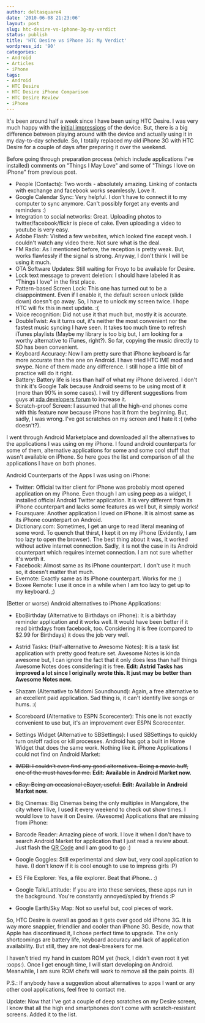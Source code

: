 ```yaml
---
author: deltasquare4
date: '2010-06-08 21:23:06'
layout: post
slug: htc-desire-vs-iphone-3g-my-verdict
status: publish
title: 'HTC Desire vs iPhone 3G: My Verdict'
wordpress_id: '90'
categories:
- Android
- Articles
- iPhone
tags:
- Android
- HTC Desire
- HTC Desire iPhone Comparison
- HTC Desire Review
- iPhone
---
```


It's been around half a week since I have been using HTC Desire. I was very much happy with the [initial impressions](http://www.rakshitmenpara.com/blog/2010/06/05/expectations-and-initial-impressions-of-htc-desire/) of the device. But, there is a big difference between playing around with the device and actually using it in my day-to-day schedule. So, I totally replaced my old iPhone 3G with HTC Desire for a couple of days after preparing it over the weekend.

Before going through preparation process (which include applications I've installed) comments on "Things I May Love" and some of "Things I love on iPhone" from previous post.

  * People (Contacts): Two words - absolutely amazing. Linking of contacts with exchange and facebook works seamlessly. Love it.
  * Google Calendar Sync: Very helpful. I don't have to connect it to my computer to sync anymore. Can't possibly forget any events and reminders :)
  * Integration to social networks: Great. Uploading photos to twitter/facebook/flickr is piece of cake. Even uploading a video to youtube is very easy.
  * Adobe Flash: Visited a few websites, which looked fine except veoh. I couldn't watch any video there. Not sure what is the deal.
  * FM Radio: As I mentioned before, the reception is pretty weak. But, works flawlessly if the signal is strong. Anyway, I don't think I will be using it much.
  * OTA Software Updates: Still waiting for Froyo to be available for Desire.
  * Lock text message to prevent deletion: I should have labeled it as "Things I love" in the first place.
  * Pattern-based Screen Lock: This one has turned out to be a disappointment. Even if I enable it, the default screen unlock (slide down) doesn't go away. So, I have to unlock my screen twice. I hope HTC will fix this in next update. :(
  * Voice recognition: Did not use it that much but, mostly it is accurate.
  * DoubleTwist: As it turns out, it's neither the most convenient nor the fastest music syncing I have seen. It takes too much time to refresh iTunes playlists (Maybe my library is too big but, I am looking for a worthy alternative to iTunes, right?). So far, copying the music directly to SD has been convenient.
  * Keyboard Accuracy: Now I am pretty sure that iPhone keyboard is far more accurate than the one on Android. I have tried HTC IME mod and swype. None of them made any difference. I still hope a little bit of practice will do it right.
  * Battery: Battery life is less than half of what my iPhone delivered. I don't think it's Google Talk because Android seems to be using most of it (more than 90% in some cases). I will try different suggestions from guys at [xda developers forum](http://forum.xda-developers.com/) to increase it.
  * Scratch-proof Screen: I assumed that all the high-end phones come with this feature now because iPhone has it from the beginning. But, sadly, I was wrong. I've got scratches on my screen and I hate it :( (who doesn't?).

I went through Android Marketplace and downloaded all the alternatives to the applications I was using on my iPhone. I found android counterparts for some of them, alternative applications for some and some cool stuff that wasn't available on iPhone. So here goes the list and comparison of all the applications I have on both phones.

Android Counterparts of the Apps I was using on iPhone:

  * Twitter: Official twitter client for iPhone was probably most opened application on my iPhone. Even though I am using peep as a widget, I installed official Android Twitter application. It is very different from its iPhone counterpart and lacks some features as well but, it simply works!
  * Foursquare: Another application I loved on iPhone. It is almost same as its iPhone counterpart on Android.
  * Dictionary.com: Sometimes, I get an urge to read literal meaning of some word. To quench that thirst, I kept it on my iPhone (Evidently, I am too lazy to open the browser). The best thing about it was, it worked without active internet connection. Sadly, it is not the case in its Android counterpart which requires internet connection. I am not sure whether it's worth it.
  * Facebook: Almost same as its iPhone counterpart. I don't use it much so, it doesn't matter that much.
  * Evernote: Exactly same as its iPhone counterpart. Works for me :)
  * Boxee Remote: I use it once in a while when I am too lazy to get up to my keyboard. ;)

(Better or worse) Android alternatives to iPhone Applications:

  * EboBirthday (Alternative to Birthdays on iPhone): It is a birthday reminder application and it works well. It would have been better if it read birthdays from facebook, too. Considering it is free (compared to $2.99 for Birthdays) it does the job very well.
  * Astrid Tasks: (Half-alternative to Awesome Notes): It is a task list application with pretty good feature set. Awesome Notes is kinda awesome but, I can ignore the fact that it only does less than half things Awesome Notes does considering it is free. **Edit: Astrid Tasks has improved a lot since I originally wrote this. It just may be better than Awesome Notes now.**
  * Shazam (Alternative to Midomi Soundhound): Again, a free alternative to an excellent paid application. Sad thing is, it can't identify live songs or hums. :(
  * Scoreboard (Alternative to ESPN Scorecenter): This one is not exactly convenient to use but, it's an improvement over ESPN Scorecenter.
  * Settings Widget (Alternative to SBSettings): I used SBSettings to quickly turn on/off radios or kill processes. Android has got a built in Home Widget that does the same work. Nothing like it.
iPhone Applications I could not find on Android Market:

  * <del>IMDB: I couldn't even find any good alternatives. Being a movie buff, one of the must haves for me.</del> **Edit: Available in Android Market now.**
  * <del>eBay: Being an occasional eBayer, useful.</del> **Edit: Available in Android Market now.**
  * Big Cinemas: Big Cinemas being the only multiplex in Mangalore, the city where I live, I used it every weekend to check out show times. I would love to have it on Desire.
(Awesome) Applications that are missing from iPhone:

  * Barcode Reader: Amazing piece of work. I love it when I don't have to search Android Market for application that I just read a review about. Just flash the [QR Code](http://en.wikipedia.org/wiki/QR_Code) and I am good to go :)
  * Google Goggles: Still experimental and slow but, very cool application to have. (I don't know if it is cool enough to use to impress girls :P)
  * ES File Explorer: Yes, a file explorer. Beat that iPhone.. :)
  * Google Talk/Lattitude: If you are into these services, these apps run in the background. You're constantly annoyed/spied by friends :P
  * Google Earth/Sky Map: Not so useful but, cool pieces of work.

So, HTC Desire is overall as good as it gets over good old iPhone 3G. It is way more snappier, friendlier and cooler than iPhone 3G. Beside, now that Apple has discontinued it, I chose perfect time to upgrade. The only shortcomings are battery life, keyboard accuracy and lack of application availability. But still, they are not deal-breakers for me.

I haven't tried my hand in custom ROM yet (heck, I didn't even root it yet :oops:). Once I get enough time, I will start developing on Android. Meanwhile, I am sure ROM chefs will work to remove all the pain points. 8)

P.S.: If anybody have a suggestion about alternatives to apps I want or any other cool applications, feel free to contact me.

Update: Now that I've got a couple of deep scratches on my Desire screen, I know that all the high end smartphones don't come with scratch-resistant screens. Added it to the list.

